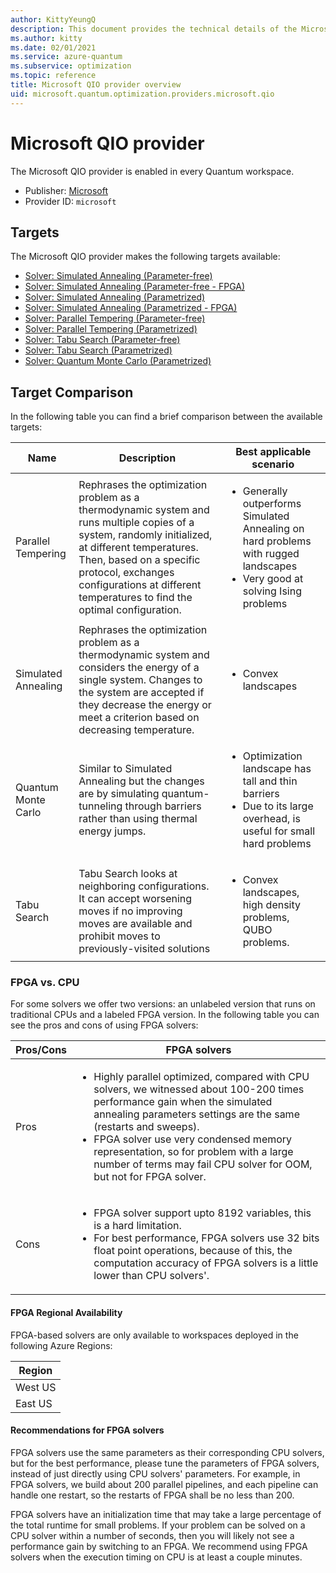 ```yaml
---
author: KittyYeungQ
description: This document provides the technical details of the Microsoft QIO provider
ms.author: kitty
ms.date: 02/01/2021
ms.service: azure-quantum
ms.subservice: optimization
ms.topic: reference
title: Microsoft QIO provider overview
uid: microsoft.quantum.optimization.providers.microsoft.qio
---
```


# Microsoft QIO provider

The Microsoft QIO provider is enabled in every Quantum workspace.

- Publisher: [Microsoft](https://microsoft.com)
- Provider ID: `microsoft`

## Targets

The Microsoft QIO provider makes the following targets available:

- [Solver: Simulated Annealing (Parameter-free)](xref:microsoft.quantum.optimization.simulated-annealing#parameter-free-simulated-annealing-cpu)
- [Solver: Simulated Annealing (Parameter-free - FPGA)](xref:microsoft.quantum.optimization.simulated-annealing#simulated-annealing-fpga)
- [Solver: Simulated Annealing (Parametrized)](xref:microsoft.quantum.optimization.simulated-annealing#parametrized-simulated-annealing-cpu)
- [Solver: Simulated Annealing (Parametrized - FPGA)](xref:microsoft.quantum.optimization.simulated-annealing#simulated-annealing-fpga)
- [Solver: Parallel Tempering (Parameter-free)](xref:microsoft.quantum.optimization.parallel-tempering#parameter-free-parallel-tempering)
- [Solver: Parallel Tempering (Parametrized)](xref:microsoft.quantum.optimization.parallel-tempering#parametrized-parallel-tempering)
- [Solver: Tabu Search (Parameter-free)](xref:azure.quantum.optimization.tabu#parameter-free-tabu-search)
- [Solver: Tabu Search (Parametrized)](xref:azure.quantum.optimization.tabu#parametrized-tabu-search)
- [Solver: Quantum Monte Carlo (Parametrized)](xref:microsoft.quantum.optimization.quantum-monte-carlo#parameterized-quantum-monte-carlo-cpu)

## Target Comparison

In the following table you can find a brief comparison between the available targets:

| **Name**                     | **Description**                                                                                                                                                                                                                                                                | **Best applicable scenario**                                                                                                                        |
|------------------------------|--------------------------------------------------------------------------------------------------------------------------------------------------------------------------------------------------------------------------------------------------------------------------------|-----------------------------------------------------------------------------------------------------------------------------------------------------|
| Parallel Tempering           | Rephrases the optimization problem as a thermodynamic system and runs multiple copies of a system, randomly initialized, at different temperatures. Then, based on a specific protocol, exchanges configurations at different temperatures to find the optimal configuration.  |  <ul><li>Generally outperforms Simulated Annealing on hard problems with rugged landscapes</li><li> Very good at solving Ising problems</li></ul>   |
| Simulated Annealing          | Rephrases the optimization problem as a thermodynamic system and considers the energy of a single system. Changes to the system are accepted  if they decrease the energy or meet a criterion based on decreasing temperature.                                                 | <ul><li>Convex landscapes</li></ul>                                                                    |
| Quantum Monte Carlo  |  Similar to Simulated Annealing but the changes are by simulating quantum-tunneling through barriers rather  than using thermal energy jumps.                                                                                                                                  |  <ul><li>Optimization landscape has tall and thin barriers</li><li>Due to its large overhead, is useful for small hard problems</li></ul>           |
| Tabu Search                  | Tabu Search looks at neighboring configurations.  It can accept worsening moves if no improving moves are available  and prohibit moves to previously-visited solutions                                                                                                        |   <ul><li>Convex landscapes, high density problems, QUBO problems.</li></ul>                                         |           |

### FPGA vs. CPU

For some solvers we offer two versions: an unlabeled version that runs on traditional CPUs and a labeled FPGA version. In the following table you can see the pros and cons of using FPGA solvers:

| Pros/Cons  | FPGA solvers                                                                                                                                                                                                                                                                                                                                                                        |
|------|-------------------------------------------------------------------------------------------------------------------------------------------------------------------------------------------------------------------------------------------------------------------------------------------------------------------------------------------------------------------------------------|
| Pros | <ul><li>Highly parallel optimized, compared with CPU solvers, we witnessed about 100-200 times performance gain when the simulated annealing parameters settings are the same (restarts and sweeps).</li><li>FPGA solver use very condensed memory representation, so for problem with a large number of terms may fail CPU solver for OOM, but not for FPGA solver.</li></ul> |
| Cons | <ul><li>FPGA solver support upto 8192 variables, this is a hard limitation.</li><li>For best performance, FPGA solvers use 32 bits float point operations, because of this, the computation accuracy of FPGA solvers is a little lower than CPU solvers'.</li></ul>                                                                                                                 |

#### FPGA Regional Availability

FPGA-based solvers are only available to workspaces deployed in the following Azure Regions:

| Region |
|--------|
| West US |
| East US |

#### Recommendations for FPGA solvers

FPGA solvers use the same parameters as their corresponding CPU solvers, but for the best performance, please tune the parameters of FPGA solvers, instead of just directly using CPU solvers' parameters. For example, in FPGA solvers, we build about 200 parallel pipelines, and each pipeline can handle one restart, so the restarts of FPGA shall be no less than 200.

FPGA solvers have an initialization time that may take a large percentage of the total runtime for small problems. If your problem can be solved on a CPU solver within a number of seconds, then you will likely not see a performance gain by switching to an FPGA. We recommend using FPGA solvers when the execution timing on CPU is at least a couple minutes.
